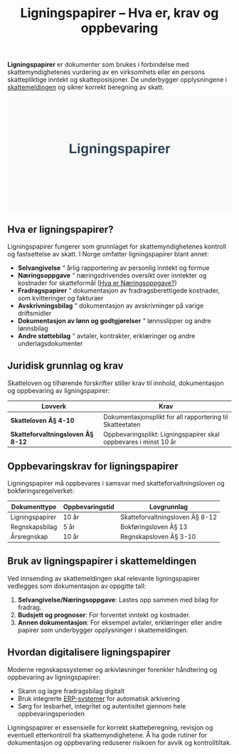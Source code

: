 ﻿---
title: "Ligningspapirer – Hva er, krav og oppbevaring"
meta_title: "Ligningspapirer “ Hva er, krav og oppbevaring"
meta_description: '**Ligningspapirer** er dokumenter som brukes i forbindelse med skattemyndighetenes vurdering av en virksomhets eller en persons skattepliktige inntekt og skatte...'
slug: ligningspapirer
type: blog
layout: pages/single
---

**Ligningspapirer** er dokumenter som brukes i forbindelse med skattemyndighetenes vurdering av en virksomhets eller en persons skattepliktige inntekt og skatteposisjoner. De underbygger opplysningene i [skattemeldingen](/blogs/regnskap/hva-er-skattemelding "Hva er Skattemelding? Komplett Guide til Skattemelding og Skatteoppgaver") og sikrer korrekt beregning av skatt.

![Ligningspapirer i Norsk Regnskap og Skatt](ligningspapirer-image.svg)

## Hva er ligningspapirer?

Ligningspapirer fungerer som grunnlaget for skattemyndighetenes kontroll og fastsettelse av skatt. I Norge omfatter ligningspapirer blant annet:

* **Selvangivelse** “ årlig rapportering av personlig inntekt og formue
* **Næringsoppgave** “ næringsdrivendes oversikt over inntekter og kostnader for skatteformål ([Hva er Næringsoppgave?](/blogs/regnskap/hva-er-naeringsoppgave "Hva er Næringsoppgave? Komplett Guide til Næringsoppgave for Næringsdrivende"))
* **Fradragspapirer** “ dokumentasjon av fradragsberettigede kostnader, som kvitteringer og fakturaer
* **Avskrivningsbilag** “ dokumentasjon av avskrivninger på varige driftsmidler
* **Dokumentasjon av lønn og godtgjørelser** “ lønnsslipper og andre lønnsbilag
* **Andre støttebilag** “ avtaler, kontrakter, erklæringer og andre underlagsdokumenter

## Juridisk grunnlag og krav

Skatteloven og tilhørende forskrifter stiller krav til innhold, dokumentasjon og oppbevaring av ligningspapirer:

| **Lovverk**                        | **Krav**                                                       |
|------------------------------------|----------------------------------------------------------------|
| **Skatteloven Â§ 4-10**             | Dokumentasjonsplikt for all rapportering til Skatteetaten      |
| **Skatteforvaltningsloven Â§ 8-12** | Oppbevaringsplikt: Ligningspapirer skal oppbevares i minst 10 år |

## Oppbevaringskrav for ligningspapirer

Ligningspapirer må oppbevares i samsvar med skatteforvaltningsloven og bokføringsregelverket:

| **Dokumenttype**   | **Oppbevaringstid** | **Lovgrunnlag**                           |
|--------------------|---------------------|-------------------------------------------|
| Ligningspapirer    | 10 år               | Skatteforvaltningsloven Â§ 8-12            |
| Regnskapsbilag     | 5 år                | Bokføringsloven Â§ 13                      |
| Årsregnskap        | 10 år               | Regnskapsloven Â§ 3-10                     |

## Bruk av ligningspapirer i skattemeldingen

Ved innsending av skattemeldingen skal relevante ligningspapirer vedlegges som dokumentasjon av oppgitte tall:

1. **Selvangivelse/Næringsoppgave**: Lastes opp sammen med bilag for fradrag.
2. **Budsjett og prognoser**: For forventet inntekt og kostnader.
3. **Annen dokumentasjon**: For eksempel avtaler, erklæringer eller andre papirer som underbygger opplysninger i skattemeldingen.

## Hvordan digitalisere ligningspapirer

Moderne regnskapssystemer og arkivløsninger forenkler håndtering og oppbevaring av ligningspapirer:

* Skann og lagre fradragsbilag digitalt
* Bruk integrerte [ERP-systemer](/blogs/regnskap/hva-er-erp-system "Hva er ERP-system? Komplett Guide til Enterprise Resource Planning") for automatisk arkivering
* Sørg for lesbarhet, integritet og autentisitet gjennom hele oppbevaringsperioden

Ligningspapirer er essensielle for korrekt skatteberegning, revisjon og eventuell etterkontroll fra skattemyndighetene. Å ha gode rutiner for dokumentasjon og oppbevaring reduserer risikoen for avvik og kontrolltiltak.










